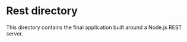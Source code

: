 # Rest directory

This directory contains the final application built around a Node.js REST server.
